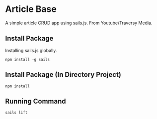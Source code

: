 # Article Base
A simple article CRUD app using sails.js. From Youtube/Traversy Media.

## Install Package
Installing sails.js globally.

    npm install -g sails

## Install Package (In Directory Project)
    npm install

## Running Command
    sails lift
